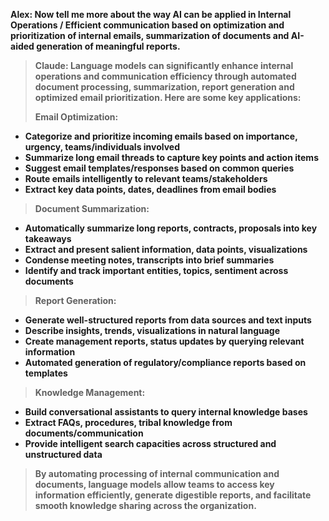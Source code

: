<b>Alex:<b> Now tell me more about the way AI can be applied in Internal Operations / Efficient communication based on optimization and prioritization of internal emails, summarization of documents and AI-aided generation of meaningful reports.

> <b>Claude:</b> Language models can significantly enhance internal operations and communication efficiency through automated document processing, summarization, report generation and optimized email prioritization. Here are some key applications:
>
> Email Optimization:
- Categorize and prioritize incoming emails based on importance, urgency, teams/individuals involved
- Summarize long email threads to capture key points and action items 
- Suggest email templates/responses based on common queries
- Route emails intelligently to relevant teams/stakeholders
- Extract key data points, dates, deadlines from email bodies

> Document Summarization:
- Automatically summarize long reports, contracts, proposals into key takeaways
- Extract and present salient information, data points, visualizations
- Condense meeting notes, transcripts into brief summaries
- Identify and track important entities, topics, sentiment across documents

> Report Generation:
- Generate well-structured reports from data sources and text inputs
- Describe insights, trends, visualizations in natural language
- Create management reports, status updates by querying relevant information
- Automated generation of regulatory/compliance reports based on templates

>Knowledge Management:
- Build conversational assistants to query internal knowledge bases
- Extract FAQs, procedures, tribal knowledge from documents/communication
- Provide intelligent search capacities across structured and unstructured data

> By automating processing of internal communication and documents, language models allow teams to access key information efficiently, generate digestible reports, and facilitate smooth knowledge sharing across the organization.

